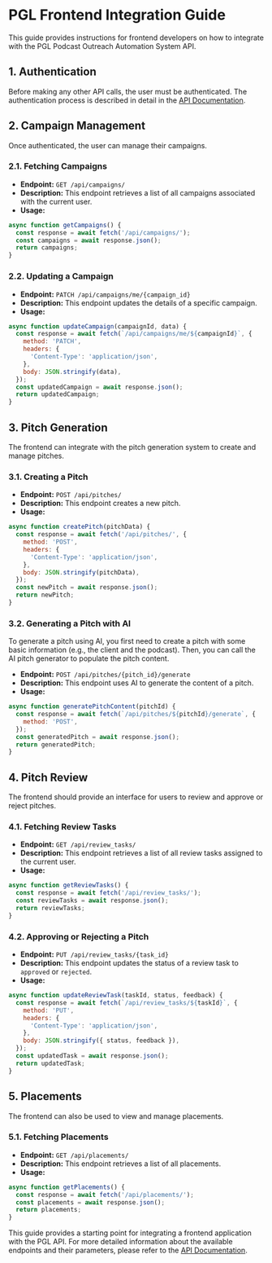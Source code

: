 
# PGL Frontend Integration Guide

This guide provides instructions for frontend developers on how to integrate with the PGL Podcast Outreach Automation System API.

## 1. Authentication

Before making any other API calls, the user must be authenticated. The authentication process is described in detail in the [API Documentation](API_DOCUMENTATION.md).

## 2. Campaign Management

Once authenticated, the user can manage their campaigns.

### 2.1. Fetching Campaigns

*   **Endpoint:** `GET /api/campaigns/`
*   **Description:** This endpoint retrieves a list of all campaigns associated with the current user.
*   **Usage:**

```javascript
async function getCampaigns() {
  const response = await fetch('/api/campaigns/');
  const campaigns = await response.json();
  return campaigns;
}
```

### 2.2. Updating a Campaign

*   **Endpoint:** `PATCH /api/campaigns/me/{campaign_id}`
*   **Description:** This endpoint updates the details of a specific campaign.
*   **Usage:**

```javascript
async function updateCampaign(campaignId, data) {
  const response = await fetch(`/api/campaigns/me/${campaignId}`, {
    method: 'PATCH',
    headers: {
      'Content-Type': 'application/json',
    },
    body: JSON.stringify(data),
  });
  const updatedCampaign = await response.json();
  return updatedCampaign;
}
```

## 3. Pitch Generation

The frontend can integrate with the pitch generation system to create and manage pitches.

### 3.1. Creating a Pitch

*   **Endpoint:** `POST /api/pitches/`
*   **Description:** This endpoint creates a new pitch.
*   **Usage:**

```javascript
async function createPitch(pitchData) {
  const response = await fetch('/api/pitches/', {
    method: 'POST',
    headers: {
      'Content-Type': 'application/json',
    },
    body: JSON.stringify(pitchData),
  });
  const newPitch = await response.json();
  return newPitch;
}
```

### 3.2. Generating a Pitch with AI

To generate a pitch using AI, you first need to create a pitch with some basic information (e.g., the client and the podcast). Then, you can call the AI pitch generator to populate the pitch content.

*   **Endpoint:** `POST /api/pitches/{pitch_id}/generate`
*   **Description:** This endpoint uses AI to generate the content of a pitch.
*   **Usage:**

```javascript
async function generatePitchContent(pitchId) {
  const response = await fetch(`/api/pitches/${pitchId}/generate`, {
    method: 'POST',
  });
  const generatedPitch = await response.json();
  return generatedPitch;
}
```

## 4. Pitch Review

The frontend should provide an interface for users to review and approve or reject pitches.

### 4.1. Fetching Review Tasks

*   **Endpoint:** `GET /api/review_tasks/`
*   **Description:** This endpoint retrieves a list of all review tasks assigned to the current user.
*   **Usage:**

```javascript
async function getReviewTasks() {
  const response = await fetch('/api/review_tasks/');
  const reviewTasks = await response.json();
  return reviewTasks;
}
```

### 4.2. Approving or Rejecting a Pitch

*   **Endpoint:** `PUT /api/review_tasks/{task_id}`
*   **Description:** This endpoint updates the status of a review task to `approved` or `rejected`.
*   **Usage:**

```javascript
async function updateReviewTask(taskId, status, feedback) {
  const response = await fetch(`/api/review_tasks/${taskId}`, {
    method: 'PUT',
    headers: {
      'Content-Type': 'application/json',
    },
    body: JSON.stringify({ status, feedback }),
  });
  const updatedTask = await response.json();
  return updatedTask;
}
```

## 5. Placements

The frontend can also be used to view and manage placements.

### 5.1. Fetching Placements

*   **Endpoint:** `GET /api/placements/`
*   **Description:** This endpoint retrieves a list of all placements.
*   **Usage:**

```javascript
async function getPlacements() {
  const response = await fetch('/api/placements/');
  const placements = await response.json();
  return placements;
}
```

This guide provides a starting point for integrating a frontend application with the PGL API. For more detailed information about the available endpoints and their parameters, please refer to the [API Documentation](API_DOCUMENTATION.md).
